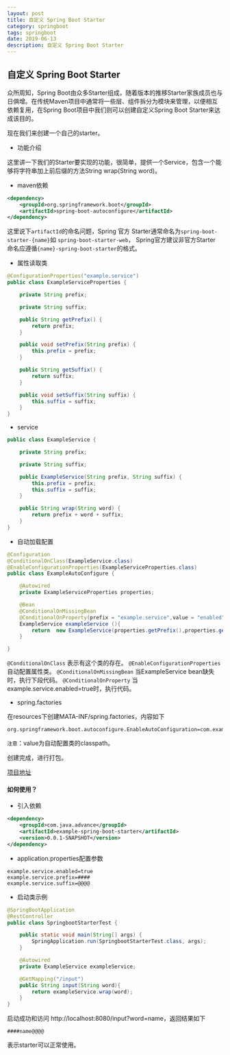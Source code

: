 ```yaml
---
layout: post
title: 自定义 Spring Boot Starter
category: springboot
tags: springboot
date: 2019-06-13
description: 自定义 Spring Boot Starter
---
```


## 自定义 Spring Boot Starter

众所周知，Spring Boot由众多Starter组成，随着版本的推移Starter家族成员也与日俱增。在传统Maven项目中通常将一些层、组件拆分为模块来管理，以便相互依赖复用，在Spring Boot项目中我们则可以创建自定义Spring Boot Starter来达成该目的。

现在我们来创建一个自己的starter。

- 功能介绍

这里讲一下我们的Starter要实现的功能，很简单，提供一个Service，包含一个能够将字符串加上前后缀的方法String wrap(String word)。

- maven依赖
```xml
<dependency>
    <groupId>org.springframework.boot</groupId>
    <artifactId>spring-boot-autoconfigure</artifactId>
</dependency>
```

这里说下`artifactId`的命名问题，Spring 官方 Starter通常命名为`spring-boot-starter-{name}`如 `spring-boot-starter-web`， Spring官方建议非官方Starter
命名应遵循`{name}-spring-boot-starter`的格式。

- 属性读取类
```java
@ConfigurationProperties("example.service")
public class ExampleServiceProperties {

    private String prefix;

    private String suffix;

    public String getPrefix() {
        return prefix;
    }

    public void setPrefix(String prefix) {
        this.prefix = prefix;
    }

    public String getSuffix() {
        return suffix;
    }

    public void setSuffix(String suffix) {
        this.suffix = suffix;
    }
}
```

- service
```java
public class ExampleService {

    private String prefix;

    private String suffix;

    public ExampleService(String prefix, String suffix) {
        this.prefix = prefix;
        this.suffix = suffix;
    }

    public String wrap(String word) {
        return prefix + word + suffix;
    }
}
```
- 自动加载配置
```java
@Configuration
@ConditionalOnClass(ExampleService.class)
@EnableConfigurationProperties(ExampleServiceProperties.class)
public class ExampleAutoConfigure {

    @Autowired
    private ExampleServiceProperties properties;

    @Bean
    @ConditionalOnMissingBean
    @ConditionalOnProperty(prefix = "example.service",value = "enabled",havingValue = "true")
    ExampleService exampleService (){
        return  new ExampleService(properties.getPrefix(),properties.getSuffix());
    }

}
```
`@ConditionalOnClass` 表示有这个类的存在。
`@EnableConfigurationProperties` 自动配置属性类。
`@ConditionalOnMissingBean` 当ExampleService bean缺失时，执行下段代码。
`@ConditionalOnProperty` 当example.service.enabled=true时，执行代码。

- spring.factories

在resources下创建MATA-INF/spring.factories，内容如下
```properties
org.springframework.boot.autoconfigure.EnableAutoConfiguration=com.example.zwd.springbootstarter.config.ExampleAutoConfigure
```
`注意`：value为自动配置类的classpath。

创建完成，进行打包。

[项目地址](./example-spring-boot-starter)
#### 如何使用？

- 引入依赖
```xml
<dependency>
    <groupId>com.java.advance</groupId>
    <artifactId>example-spring-boot-starter</artifactId>
    <version>0.0.1-SNAPSHOT</version>
</dependency>
```

- application.properties配置参数
```properties
example.service.enabled=true
example.service.prefix=####
example.service.suffix=@@@@
```
- 启动类示例
```java
@SpringBootApplication
@RestController
public class SpringbootStarterTest {

    public static void main(String[] args) {
        SpringApplication.run(SpringbootStarterTest.class, args);
    }

    @Autowired
    private ExampleService exampleService;

    @GetMapping("/input")
    public String input(String word){
        return exampleService.wrap(word);
    }
}
```

启动成功和访问 http://localhost:8080/input?word=name，返回结果如下

    ####name@@@@
    
表示starter可以正常使用。

